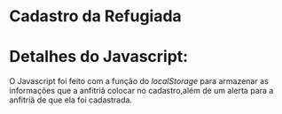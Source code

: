 # Cadastro da Refugiada

# Detalhes do Javascript:

O Javascript foi feito com a função do _localStorage_ para armazenar as informações que a anfitriã colocar no cadastro,além de um alerta para a anfitriã de que ela foi cadastrada.
